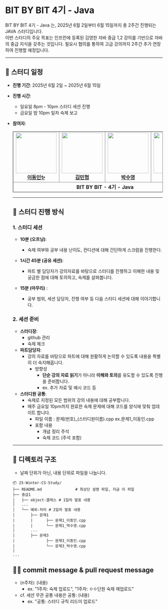 # BIT BY BIT 4기 - Java

BIT BY BIT 4기 - Java 는,
2025년 6월 2일부터 6월 15일까지 총 2주간 진행되는 JAVA 스터디입니다.  
이번 스터디의 주요 목표는 인프런에 등록된 김영한 자바 중급 1,2 강의를 기반으로 자바의 중급 지식을 갖추는 것입니다.
필요시 협의를 통하여 고급 강의까지 2주간 추가 연장하여 진행할 예정입니다.

---

## 📅 스터디 일정

- **진행 기간**: 2025년 6월 2일 ~ 2025년 6월 15일
- **진행 시간**: 
  - 일요일 8pm - 10pm 스터디 세션 진행
  - 금요일 밤 10pm 일차 숙제 보고 
- **참여자**:
  <table style="border: 0.5px solid gray; width: 100%; border-collapse: collapse; text-align: center;">
  <tr>
    <td style="border: 0.5px solid gray;">
      <a href="https://github.com/donginLee">
        <img src="https://avatars.githubusercontent.com/donginLee" width="130px;" alt="">
        <br><b>이동인✨</b>
      </a>
    </td>
    <td style="border: 0.5px solid gray;">
      <a href="https://github.com/gbgreenbravo">
        <img src="https://avatars.githubusercontent.com/gbgreenbravo" width="130px;" alt="">
        <br><b>김민협</b>
      </a>
              <td style="border: 0.5px solid gray;">
      <a href="[https://github.com/qkrtudwkd](https://github.com/qkrtudwkd)">
        <img src="https://avatars.githubusercontent.com/qkrtndwkd" width="130px;" alt="">
        <br><b>박수영</b>
      </a>
    </td>
    </td>
        <td style="border: 0.5px solid gray;">
      <a href="https://github.com/bty41673662">
        <img src="https://avatars.githubusercontent.com/bty41673662" width="130px;" alt="">
        <br><b>배태용</b>
      </a>
    </td>
    
  </tr>
  <tr>
    <td colspan="4" style="border: 0.5px solid gray;"><b>BIT BY BIT - 4기 - Java </b></td>
  </tr>
</table>


---

## 📝 스터디 진행 방식

### 1. 스터디 세션
- **10분 (오프닝)**:
  - 숙제 여부와 공부 내용 난이도, 컨디션에 대해 간단하게 스크럼을 진행한다.
    
- **1시간 45분 (공유 세션)**:
  - 파트 별 담당자가 강의자료를 바탕으로 스터디를 진행하고 이해한 내용 및 궁금한 점에 대해 토의하고, 숙제를 살펴봅니다.  
    
- **15분 (마무리)** :
  - 공부 범위, 세션 담당자, 진행 여부 등 다음 스터디 세션에 대해 이야기합니다.   
  
### 2. 세션 준비
- **스터디장**:
  - github 관리
  - 숙제 체크
- **파트담당자**:  
  - 강의 자료를 바탕으로 파트에 대해 원활하게 논의할 수 있도록 내용을 특별히 더 숙지해옵니다.
      - 방향성
        - **단순 강의 자료 읽기**가 아니라 **이해와 토의**를 유도할 수 있도록 진행을 준비합니다.
        - ex. 추가 자료 및 예시 코드 등
- **스터디원 공통**:
  - 숙제로 지정된 모든 범위의 강의 내용에 대해 공부합니다.
  - 매주 금요일 10pm까지 완료한 숙제 문제에 대해 코드를 양식에 맞춰 업데이트 합니다.
    - 파일 이름 : 문제(번호)_(스터디원이름).cpp ex.문제1_이동인.cpp
    - 포함 내용
      - 개념 정리 주석
      - 숙제 코드 (주석 포함)
---


## 📂 디렉토리 구조

- 날짜 단위가 아닌, 내용 단위로 파일을 나눕니다.

```plaintext
📦 25-Winter-CS-Study/
├── README.md               # 최상단 설명 파일, 지금 이 파일
├── 중급1 
│   ├── object-클래스 # 1일차 발표 내용
│   ...   
│   └── 예외-처리 # 2일차 발표 내용
│       ├── 문제1
|       |      ├── 문제1_이동인.cpp
|       |      └── 문제1_박수영.cpp
|       ...
│       ├── 문제3
|              ├── 문제3_이동인.cpp
|              └── 문제3_박수영.cpp
|
...

```

## 👨‍💻 commit message & pull request message
- (n주차): (내용)
  - ex. "1주차: 숙제 업로드", "1주차: ㅇㅇ단원 숙제 재업로드" 
- cf. 세션 무관 공통 내용은 공통: (내용)
  - ex. "공통: 스터디 규칙 리드미 업로드"
